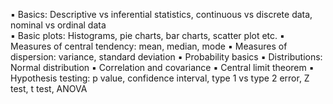 ▪ Basics: Descriptive vs inferential statistics, continuous vs discrete data, nominal vs ordinal data <br />
▪ Basic plots: Histograms, pie charts, bar charts, scatter plot etc. 
▪ Measures of central tendency: mean, median, mode 
▪ Measures of dispersion: variance, standard deviation 
▪ Probability basics 
▪ Distributions: Normal distribution 
▪ Correlation and covariance 
▪ Central limit theorem 
▪ Hypothesis testing: p value, confidence interval, type 1 vs type 2 error, Z test, t test, ANOVA 
